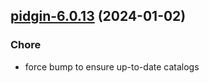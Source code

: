 

## [pidgin-6.0.13](https://github.com/truecharts/charts/compare/pidgin-6.0.12...pidgin-6.0.13) (2024-01-02)

### Chore



- force bump to ensure up-to-date catalogs